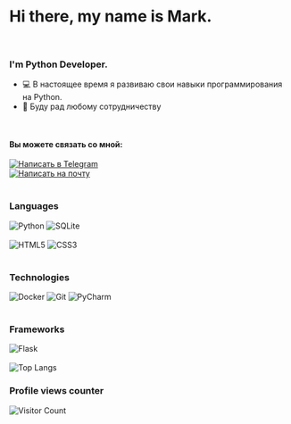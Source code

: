 <div id="header">
  <h1>Hi there, my name is Mark.</h1>
</div>
<br>
<div id="About">
  <h3>I'm Python Developer.</h3>
  <ul>
    <li>💻 В настоящее время я развиваю свои навыки программирования на Python.</li>
    <li>👋 Буду рад любому сотрудничеству</li>
  </ul>
</div>
<br>
<div id="Contact">
  <h4>Вы можете связать со мной: </h4>
  <a title="Telegram" href="https://t.me/C16H13ClN2O2" target="_blank">
    <img src="https://img.shields.io/badge/Telegram-2CA5E0?style=for-the-badge&logo=telegram&logoColor=white" alt="Написать в Telegram" />
  </a>
  <br>
  <a title="Gmail" href="mailto:ridermc123@gmail.com" target="_blank">
    <img src="https://img.shields.io/badge/Gmail-D14836?style=for-the-badge&logo=gmail&logoColor=white" alt="Написать на почту">
  </a>
</div>
<br>
<h3>Languages</h3>

![Python](https://img.shields.io/badge/python-3670A0?style=for-the-badge&logo=python&logoColor=ffdd54)
![SQLite](https://img.shields.io/badge/sqlite-%2307405e.svg?style=for-the-badge&logo=sqlite&logoColor=white)
<br>
<br>
![HTML5](https://img.shields.io/badge/html-%23E34F26.svg?style=for-the-badge&logo=html5&logoColor=white)
![CSS3](https://img.shields.io/badge/css-%231572B6.svg?style=for-the-badge&logo=css3&logoColor=white)
<br>
<br>
<h3>Technologies</h3>

![Docker](https://img.shields.io/badge/docker-%230db7ed.svg?style=for-the-badge&logo=docker&logoColor=white)
![Git](https://img.shields.io/badge/git-%23F05033.svg?style=for-the-badge&logo=git&logoColor=white)
![PyCharm](https://img.shields.io/badge/pycharm-143?style=for-the-badge&logo=pycharm&logoColor=black&color=black&labelColor=green)
<br>
<br>
<h3>Frameworks</h3>

![Flask](https://img.shields.io/badge/flask-%23000.svg?style=for-the-badge&logo=flask&logoColor=white)
<br>
<br>
![Top Langs](https://github-readme-stats.vercel.app/api/top-langs/?username=RiderMC126&layout=compact&show_icons=true&theme=dracula)
<br>
<h3>Profile views counter</h3>

![Visitor Count](https://profile-counter.glitch.me/{RiderMC126}/count.svg)


